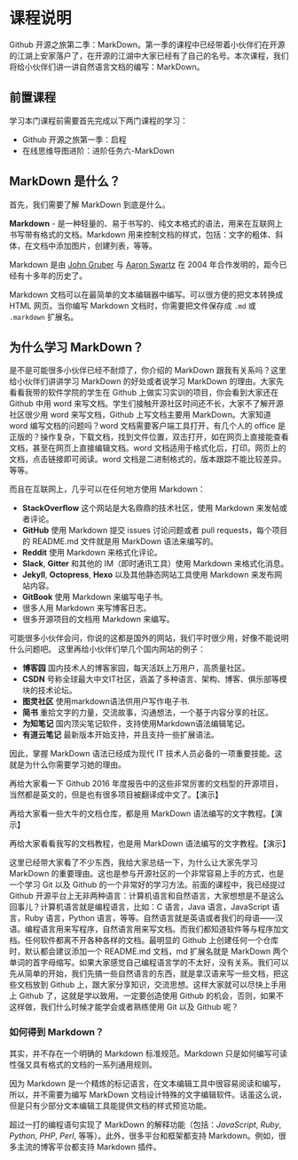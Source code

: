 # 课程说明

Github 开源之旅第二季：MarkDown。第一季的课程中已经带着小伙伴们在开源的江湖上安家落户了，在开源的江湖中大家已经有了自己的名号。本次课程，我们将给小伙伴们讲一讲自然语言文档的编写：MarkDown。

## 前置课程

学习本门课程前需要首先完成以下两门课程的学习：
- Github 开源之旅第一季：启程
- 在线思维导图进阶：进阶任务六-MarkDown

## MarkDown 是什么？

首先，我们需要了解 MarkDown 到底是什么。

**Markdown** - 是一种轻量的、易于书写的、纯文本格式的语法，用来在互联网上书写带有格式的文档。Markdown 用来控制文档的样式，包括：文字的粗体、斜体，在文档中添加图片，创建列表，等等。

Markdown 是由 [John Gruber](http://daringfireball.net/) 与 [Aaron Swartz](http://www.aaronsw.com/) 在 2004 年合作发明的，距今已经有十多年的历史了。

Markdown 文档可以在最简单的文本编辑器中编写。可以很方便的把文本转换成 HTML 网页。当你编写 Markdown 文档时，你需要把文件保存成 `.md` 或 `.markdown` 扩展名。

## 为什么学习 MarkDown？

是不是可能很多小伙伴已经不耐烦了，你介绍的 MarkDown 跟我有关系吗？这里给小伙伴们讲讲学习 MarkDown 的好处或者说学习 MarkDown 的理由。大家先看看我带的软件学院的学生在 Github 上做实习实训的项目，你会看到大家还在 Github 中用 word 来写文档。学生们接触开源社区时间还不长，大家不了解开源社区很少用 word 来写文档，Github 上写文档主要用 MarkDown。大家知道 word 编写文档的问题吗？word 文档需要客户端工具打开，有几个人的 office 是正版的？操作复杂，下载文档，找到文件位置，双击打开，如在网页上直接能查看文档，甚至在网页上直接编辑文档。word 文档适用于格式化后，打印。网页上的文档，点击链接即可阅读。word 文档是二进制格式的，版本跟踪不能比较差异。等等。

而且在互联网上，几乎可以在任何地方使用 Markdown：

- **StackOverflow** 这个网站是大名鼎鼎的技术社区，使用 Markdown 来发帖或者评论。
- **GitHub** 使用 Markdown 提交 issues 讨论问题或者 pull requests，每个项目的 README.md 文件就是用 MarkDown 语法来编写的。
- **Reddit** 使用 Markdown 来格式化评论。
- **Slack**, **Gitter** 和其他的 IM（即时通讯工具）使用 Markdown 来格式化消息。
- **Jekyll**, **Octopress**, **Hexo** 以及其他静态网站工具使用 Markdown 来发布网站内容。
- **GitBook** 使用 Markdown 来编写电子书。
- 很多人用 Markdown 来写博客日志。
- 很多开源项目的文档用 Markdown 来编写。

可能很多小伙伴会问，你说的这都是国外的网站，我们平时很少用，好像不能说明什么问题吧。
这里再给小伙伴们举几个国内网站的例子：

- **博客园** 国内技术人的博客家园，每天活跃上万用户，高质量社区。
- **CSDN** 号称全球最大中文IT社区，涵盖了多种语言、架构、博客、俱乐部等模块的技术论坛。
- **图灵社区** 使用markdown语法供用户写作电子书.
- **简书** 重拾文字的力量，交流故事，沟通想法，一个基于内容分享的社区。
- **为知笔记** 国内顶尖笔记软件，支持使用Markdown语法编辑笔记。
- **有道云笔记** 最新版本开始支持，并且支持一些扩展语法。

因此，掌握 MarkDown 语法已经成为现代 IT 技术人员必备的一项重要技能。这就是为什么你需要学习她的理由。

再给大家看一下 Github 2016 年度报告中的这些非常厉害的文档型的开源项目，当然都是英文的，但是也有很多项目被翻译成中文了。【演示】

再给大家看一些大牛的文档仓库，都是用 MarkDown 语法编写的文字教程。【演示】

再给大家看看我写的文档教程，也是用 MarkDown 语法编写的文字教程。【演示】

这里已经带大家看了不少东西，我给大家总结一下，为什么让大家先学习 MarkDown 的重要理由。这也是参与开源社区的一个非常容易上手的方式，也是一个学习 Git 以及 Github 的一个非常好的学习方法。前面的课程中，我已经提过 Github 开源平台上无非两种语言：计算机语言和自然语言，大家想想是不是这么回事儿？计算机语言就是编程语言，比如：C 语言，Java 语言，JavaScript 语言，Ruby 语言，Python 语言，等等。自然语言就是英语或者我们的母语——汉语。编程语言用来写程序，自然语言用来写文档。而我们都知道软件等与程序加文档。任何软件都离不开各种各样的文档。最明显的 Github 上创建任何一个仓库时，默认都会建议添加一个 README.md 文档，md 扩展名就是 MarkDown 两个单词的首字母缩写。如果大家感觉自己编程语言学的不太好，没有关系。我们可以先从简单的开始，我们先搞一些自然语言的东西，就是拿汉语来写一些文档，把这些文档放到 Github 上，跟大家分享知识，交流思想。这样大家就可以尽快上手用上 Github 了，这就是学以致用。一定要创造使用 Github 的机会，否则，如果不这样做，我们什么时候才能学会或者熟练使用 Git 以及 Github 呢？

### 如何得到 Markdown？

其实，并不存在一个明确的 Markdown 标准规范。Markdown 只是如何编写可读性强又具有格式的文档的一系列通用规则。

因为 Markdown 是一个精炼的标记语言，在文本编辑工具中很容易阅读和编写，所以，并不需要为编写 MarkDown 文档设计特殊的文字编辑软件。话虽这么说，但是只有少部分文本编辑工具能提供文档的样式预览功能。

超过一打的编程语句实现了 MarkDown 的解释功能（包括：_JavaScript_, _Ruby_, _Python_, _PHP_, _Perl_, 等等）。此外，很多平台和框架都支持  Markdown。例如，很多主流的博客平台都支持 Markdown 插件。
